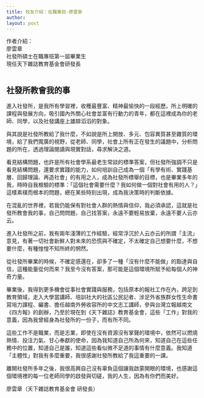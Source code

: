 ```yaml
---
title: 校友介紹：在職專班-廖雲章
author: 
layout: post
---
```


作者介紹：  
廖雲章   	
社發所碩士在職專班第一屆畢業生  
現任天下雜誌教育基金會研發長

<span class="image"><img src="{{ 'assets/images/alumni/liao01.jpg' | relative_url }}" alt="" /></span>

## 社發所教會我的事

進入社發所，是我所有學習裡，收穫最豐富、精神最愉快的一段經歷。所上明確的課程與發展方向，吸引國內外關心社會並富有行動力的青年，都在這裡成為你的老師、同學，以及社發講座上雄辯滔滔的對象。 

與其說是社發所教給了我什麼，不如說是所上開放、多元、包容異質甚至雜質的環境，給了我們寬廣的視野，從老師、同學，社會上所有正在發生的議題中，分析問題的所在，透過理論閱讀與現實對話，尋求解決之道。 

看見結構問題，也許是所有社會學系最老生常談的標準答案，但社發所強調不只是看見結構問題，還要求實踐的能力，如何培訓自己成為一個「有學有術、實踐基層、回歸理論、再造社會」的有用之人，成為社發所標舉的目標，也是畢業多年的我，時時自我檢驗的標準：「這個社會需要什麼？我如何做一個對社會有用的人？」這樣素樸而根本的問題，總在某些時刻出現，成為我決策時的判斷依據。 

在混亂的世界裡，若我仍能保有對社會人群的熱情與信仰，我必須承認，這就是社發所教會我的事，自己問問題，自己找答案，永遠不要輕易放棄，永遠不要人云亦云。 

進入社發所之前，我有兩年淺薄的工作經驗，經常浮沉於人云亦云的所謂「主流」意見，有著一切社會新鮮人對未來的恐慌與不確定，不太確定自己想要什麼，不想要什麼，有種惶惶不知所終的惘然。 

從社發所畢業的時候，不確定感還在，卻多了一種「沒有什麼不能做」的豁達與自信，這種能量從何而來？我至今沒有答案，那可能是這個環境所賦予給每個人的神奇力量。 

畢業後，我得到更多機會從事社會實踐與服務，包括原本的報社工作在內，跨足到教育領域，走入大學當講師、培訓社大的社區公民記者、涉足外省族群女性生命書寫培力課程、編書、擔任越南外勞收容所的中文志工講師，參與台灣立報越南文《四方報》的創辦，乃至於現在到《天下雜誌》教育基金會，這些「工作」對我的意義，因為我曾經身為社發所的一份子，而有所不同。 

這些工作不是職業，而是志業，即使在沒有資源沒有掌聲的環境中，依然可以燃燒熱情、投注力氣、甘心奉獻的使命，因為我知道自己所為何來，知道自己在這些任務中的位置，知道自己是誰，知道這些看似微不足道的事情有什麼意義。我知道「主體性」對我有多麼重要，我很感謝社發所教給了我這重要的一課。 

離開社發所多年之後，我很高興自己沒有辜負這個讓我啟蒙開眼的環境，也感謝這個環境裡的每一位老師同學的啟發與切磋，我的人生，因為有你們而美好。

廖雲章（天下雜誌教育基金會 研發長）

<span class="image"><img src="{{ 'assets/images/alumni/liao02.jpg' | relative_url }}" alt="" /></span>